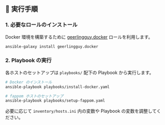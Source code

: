 ## 🔧 実行手順

### 1. 必要なロールのインストール

Docker 環境を構築するために [geerlingguy.docker](https://galaxy.ansible.com/geerlingguy/docker) ロールを利用します。

```bash
ansible-galaxy install geerlingguy.docker
```

### 2. Playbook の実行

各ホストのセットアップは `playbooks/` 配下の Playbook から実行します。

```bash
# Docker のインストール
ansible-playbook playbooks/install-docker.yaml

# fappom ホストのセットアップ
ansible-playbook playbooks/setup-fappom.yaml
```

必要に応じて `inventory/hosts.ini` 内の変数や Playbook の変数を調整してください。
